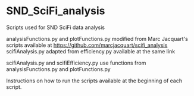 # SND_SciFi_analysis
Scripts used for SND SciFi data analysis

analysisFunctions.py and plotFunctions.py modified from Marc Jacquart's scripts available at https://github.com/marcjacquart/scifi_analysis
scifiAnalysis.py adapted from efficiency.py available at the same link

scifiAnalysis.py and scifiEfficiency.py use functions from analysisFunctions.py and plotFunctions.py

Instructions on how to run the scripts available at the beginning of each script.
